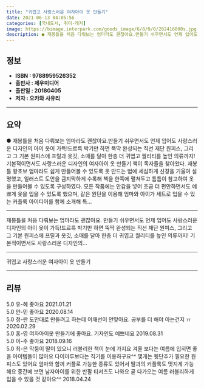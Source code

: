 ```yaml
---
title: "귀엽고 사랑스러운 여자아이 옷 만들기"
date: 2021-06-13 04:05:56
categories: [국내도서, 취미-레저]
image: https://bimage.interpark.com/goods_image/6/8/0/0/282416800s.jpg
description: ● 재봉틀을 처음 다뤄보는 엄마라도 괜찮아요.만들기 쉬우면서도 언제 입어도 사랑스러운 디자인의 아이 옷이 가득!드르륵 박기만 하면 뚝딱 완성되는 직선 재단 원피스, 그리고 그 기본 원피스에 프릴과 옷깃, 소매를 달아 한층 더 귀엽고 퀄리티를 높인 의류까지! 기본적이면서도 사랑스러운 디
---
```


## **정보**

- **ISBN : 9788959526352**
- **출판사 : 제우미디어**
- **출판일 : 20180405**
- **저자 : 오카와 사유리**

------



## **요약**

●  재봉틀을 처음 다뤄보는 엄마라도 괜찮아요.만들기 쉬우면서도 언제 입어도 사랑스러운 디자인의 아이 옷이 가득!드르륵 박기만 하면 뚝딱 완성되는 직선 재단 원피스, 그리고 그 기본 원피스에 프릴과 옷깃, 소매를 달아 한층 더 귀엽고 퀄리티를 높인 의류까지! 기본적이면서도 사랑스러운 디자인의 여자아이 옷 만들기 책이 독자들을 찾아왔다. 재봉틀 왕초보 엄마라도 쉽게 만들어볼 수 있도록 옷 만드는 법에 세심하게 신경을 기울여 설명했고, 일러스트 도안을 큼지막하게 수록해 책을 한쪽에 펼쳐두고 틈틈이 참고하여 옷을 만들어볼 수 있도록 구성하였다. 모든 작품에는 안감을 넣어 조금 더 편안하면서도 예쁘게 옷을 입을 수 있도록 했으며, 같은 원단을 이용해 엄마와 아이가 세트로 입을 수 있는 커플룩 아이디어를 함께 소개해 특...

------

재봉틀을 처음 다뤄보는 엄마라도 괜찮아요.
만들기 쉬우면서도 언제 입어도 사랑스러운 디자인의 아이 옷이 가득!드르륵 박기만 하면 뚝딱 완성되는 직선 재단 원피스, 그리고 그 기본 원피스에 프릴과 옷깃, 소매를 달아 한층 더 귀엽고 퀄리티를 높인 의류까지! 기본적이면서도 사랑스러운 디자인의... 

------


귀엽고 사랑스러운 여자아이 옷 만들기 

------


## **리뷰** 

5.0 유-혜 좋아요 2021.01.21 <br/>5.0 안-민 좋아요 2020.08.14 <br/>5.0 정-란 도안대로 만들려고 하는데 어깨선이 안맞아요.
공부를 더 해야 아는건지 ㅠ 2020.02.29 <br/>5.0 홍-영 여자아이옷 만들기에 좋아요. 
기자인도 예쁘네요 2019.08.31 <br/>5.0 이-주 좋아요 2018.09.16 <br/>5.0 최-은 막둥이 딸이 있으니 러블리한 책이 눈에 가지요
겨울 보다는 여름에 입히면 좋을 아이템들이 많아요
다이마루보다는 직기를 이용하구요^^
몇개는 뒷단추가 필요한 원피스도 있어요
엄마와 함꺼 커플로 가능한 종류도 있어서 딸과의 커플룩도 멋지게 가능해요
중간에 보면 남자아이를 위한 반팔 티셔츠도 나와요
곧 다가오는 여름 러블리하게 입을 수 있을 것 같아요^^ 2018.04.24 <br/>